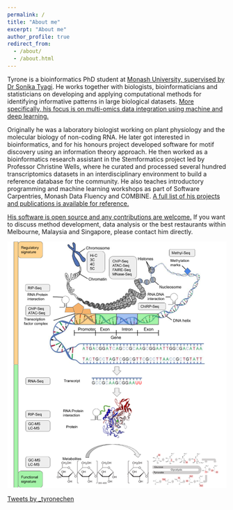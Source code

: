 ```yaml
---
permalink: /
title: "About me"
excerpt: "About me"
author_profile: true
redirect_from:
  - /about/
  - /about.html
---
```


Tyrone is a bioinformatics PhD student at [Monash University, supervised by Dr Sonika Tyagi](https://bioinformaticslab.erc.monash.edu/). He works together with biologists, bioinformaticians and statisticians on developing and applying computational methods for identifying informative patterns in large biological datasets. [More specifically, his focus is on multi-omics data integration using machine and deep learning.](https://doi.org/10.1093/gigascience/giaa064)

Originally he was a laboratory biologist working on plant physiology and the molecular biology of non-coding RNA. He later got interested in bioinformatics, and for his honours project developed software for motif discovery using an information theory approach. He then worked as a bioinformatics research assistant in the Stemformatics project led by Professor Christine Wells, where he curated and processed several hundred transcriptomics datasets in an interdisciplinary environment to build a reference database for the community. He also teaches introductory programming and machine learning workshops as part of Software Carpentries, Monash Data Fluency and COMBINE. [A full list of his projects and publications is available for reference.](https://orcid.org/0000-0002-9207-0385)

[His software is open source and any contributions are welcome.](https://github.com/tyronechen) If you want to discuss method development, data analysis or the best restaurants within Melbourne, Malaysia and Singapore, please contact him directly.

![](../files/omics0.png)

<a class="twitter-timeline" data-width="800" data-height="640" href="https://twitter.com/_tyronechen?ref_src=twsrc%5Etfw">Tweets by _tyronechen</a> <script async src="https://platform.twitter.com/widgets.js" charset="utf-8"></script>
